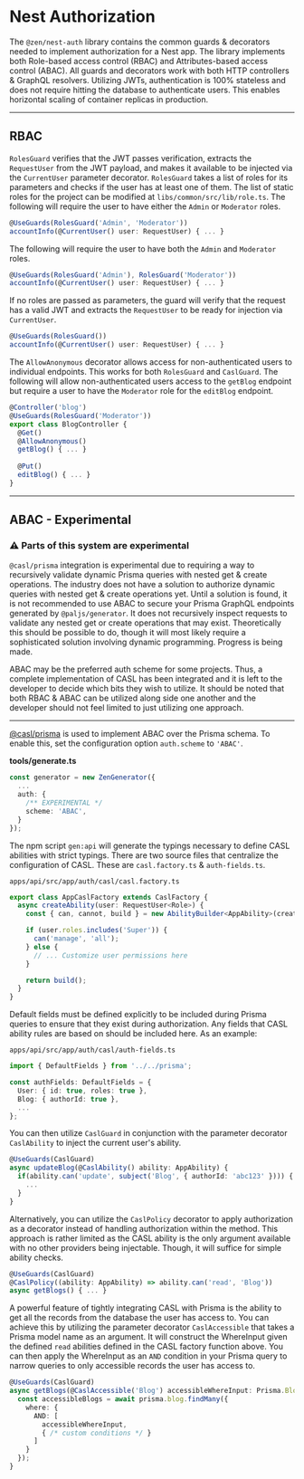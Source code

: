 # Nest Authorization

The `@zen/nest-auth` library contains the common guards & decorators needed to implement authorization for a Nest app. The library implements both Role-based access control (RBAC) and Attributes-based access control (ABAC). All guards and decorators work with both HTTP controllers & GraphQL resolvers.  Utilizing JWTs, authentication is 100% stateless and does not require hitting the database to authenticate users.  This enables horizontal scaling of container replicas in production.

---
## RBAC

`RolesGuard` verifies that the JWT passes verification, extracts the `RequestUser` from the JWT payload, and makes it available to be injected via the `CurrentUser` parameter decorator. `RolesGuard` takes a list of roles for its parameters and checks if the user has at least one of them. The list of static roles for the project can be modified at `libs/common/src/lib/role.ts`.  The following will require the user to have either the `Admin` or `Moderator` roles.

```ts
@UseGuards(RolesGuard('Admin', 'Moderator'))
accountInfo(@CurrentUser() user: RequestUser) { ... }
```

The following will require the user to have both the `Admin` and `Moderator` roles.

```ts
@UseGuards(RolesGuard('Admin'), RolesGuard('Moderator'))
accountInfo(@CurrentUser() user: RequestUser) { ... }
```

If no roles are passed as parameters, the guard will verify that the request has a valid JWT and extracts the `RequestUser` to be ready for injection via `CurrentUser`.

```ts
@UseGuards(RolesGuard())
accountInfo(@CurrentUser() user: RequestUser) { ... }
```

The `AllowAnonymous` decorator allows access for non-authenticated users to individual endpoints. This works for both `RolesGuard` and `CaslGuard`.  The following will allow non-authenticated users access to the `getBlog` endpoint but require a user to have the `Moderator` role for the `editBlog` endpoint.

```ts
@Controller('blog')
@UseGuards(RolesGuard('Moderator'))
export class BlogController {
  @Get()
  @AllowAnonymous()
  getBlog() { ... }
  
  @Put()
  editBlog() { ... }
}
```

---

## ABAC - Experimental

### ⚠️ Parts of this system are experimental
`@casl/prisma` integration is experimental due to requiring a way to recursively validate dynamic Prisma queries with nested get & create operations. The industry does not have a solution to authorize dynamic queries with nested get & create operations yet.  Until a solution is found, it is not recommended to use ABAC to secure your Prisma GraphQL endpoints generated by `@paljs/generator`.  It does not recursively inspect requests to validate any nested get or create operations that may exist.  Theoretically this should be possible to do, though it will most likely require a sophisticated solution involving dynamic programming.  Progress is being made.

ABAC may be the preferred auth scheme for some projects.  Thus, a complete implementation of CASL has been integrated and it is left to the developer to decide which bits they wish to utilize.  It should be noted that both RBAC & ABAC can be utilized along side one another and the developer should not feel limited to just utilizing one approach.

---

[@casl/prisma](https://casl.js.org/v6/en/package/casl-prisma) is used to implement ABAC over the Prisma schema.  To enable this, set the configuration option `auth.scheme` to `'ABAC'`.

**tools/generate.ts**
```ts
const generator = new ZenGenerator({
  ...
  auth: {
    /** EXPERIMENTAL */
    scheme: 'ABAC',
  }
});
```

The npm script `gen:api` will generate the typings necessary to define CASL abilities with strict typings. There are two source files that centralize the configuration of CASL. These are `casl.factory.ts` & `auth-fields.ts`.

`apps/api/src/app/auth/casl/casl.factory.ts`
```ts
export class AppCaslFactory extends CaslFactory {
  async createAbility(user: RequestUser<Role>) {
    const { can, cannot, build } = new AbilityBuilder<AppAbility>(createPrismaAbility);

    if (user.roles.includes('Super')) {
      can('manage', 'all');
    } else {
      // ... Customize user permissions here
    }

    return build();
  }
}
```

Default fields must be defined explicitly to be included during Prisma queries to ensure that they exist during authorization.  Any fields that CASL ability rules are based on should be included here.  As an example:

`apps/api/src/app/auth/casl/auth-fields.ts`
```ts
import { DefaultFields } from '../../prisma';

const authFields: DefaultFields = {
  User: { id: true, roles: true },
  Blog: { authorId: true },
  ...
};
```

You can then utilize `CaslGuard` in conjunction with the parameter decorator `CaslAbility` to inject the current user's ability.

```ts
@UseGuards(CaslGuard)
async updateBlog(@CaslAbility() ability: AppAbility) { 
  if(ability.can('update', subject('Blog', { authorId: 'abc123' }))) {
    ...
  }
}
```

Alternatively, you can utilize the `CaslPolicy` decorator to apply authorization as a decorator instead of handling authorization within the method.  This approach is rather limited as the CASL ability is the only argument available with no other providers being injectable.  Though, it will suffice for simple ability checks.

```ts
@UseGuards(CaslGuard)
@CaslPolicy((ability: AppAbility) => ability.can('read', 'Blog'))
async getBlogs() { ... }
```

A powerful feature of tightly integrating CASL with Prisma is the ability to get all the records from the database the user has access to.  You can achieve this by utilizing the parameter decorator `CaslAccessible` that takes a Prisma model name as an argument. It will construct the WhereInput given the defined `read` abilities defined in the CASL factory function above.  You can then apply the WhereInput as an `AND` condition in your Prisma query to narrow queries to only accessible records the user has access to.

```ts
@UseGuards(CaslGuard)
async getBlogs(@CaslAccessible('Blog') accessibleWhereInput: Prisma.BlogWhereInput) { 
  const accessibleBlogs = await prisma.blog.findMany({
    where: {
      AND: [
        accessibleWhereInput,
        { /* custom conditions */ }
      ]
    }
  });
}
```